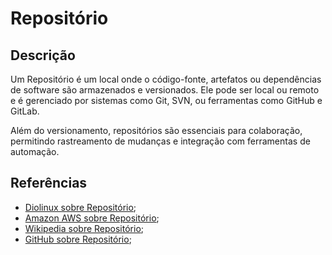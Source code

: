 # Repositório


## Descrição

Um Repositório é um local onde o código-fonte, artefatos ou dependências de software são armazenados e versionados. Ele pode ser local ou remoto e é gerenciado por sistemas como Git, SVN, ou ferramentas como GitHub e GitLab.

Além do versionamento, repositórios são essenciais para colaboração, permitindo rastreamento de mudanças e integração com ferramentas de automação.

## Referências

- [Diolinux sobre Repositório](https://youtu.be/LfJnu2aVMXo?si=UKwzO7GEZ0UYKtxY);
- [Amazon AWS sobre Repositório](https://aws.amazon.com/what-is/repo/);
- [Wikipedia sobre Repositório](https://en.wikipedia.org/wiki/Repository_(version_control));
- [GitHub sobre Repositório](https://docs.github.com/pt/repositories/creating-and-managing-repositories/about-repositories);